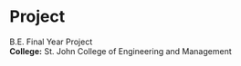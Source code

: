 # Project
B.E. Final Year Project <br>
<b>College:</b> St. John College of Engineering and Management

